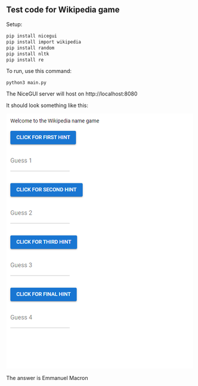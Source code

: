 ## Test code for Wikipedia game

Setup:

```
pip install nicegui
pip install import wikipedia
pip install random
pip install nltk
pip install re
```
To run, use this command:

```
python3 main.py
```
The NiceGUI server will host on http://localhost:8080

It should look something like this:

![image](screenshot.png)

The answer is Emmanuel Macron